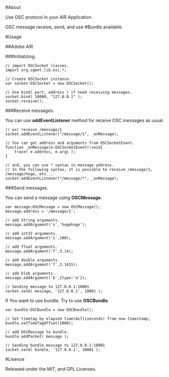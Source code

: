#About

Use OSC protocol in your AIR Application.

OSC message receive, send, and use #Bundle available.

#Usage

##Adobe AIR

###Initializing.

    // import OSCSocket classes.
    import org.sgmnt.lib.osc.*;
    
    // Create OSCSocket instance.
    var socket:OSCSocket = new OSCSocket();
    
    // Use bind( port, address ) if need receiving messages.
    socket.bind( 10000, "127.0.0.1" );
    socket.receive();

###Receive messages.

You can use **addEventListener** method for receive OSC messages as usual.

    // ex) receive /message/1
    socket.addEventListener("/message/1", _onMessage);
    
    // You can get address and arguments from OSCSocketEvent.
    function _onMessage(e:OSCSocketEvent):void{
        trace( e.address, e.args );
    }

    // and, you can use * syntax in message address.
    // In the following syntax, it is possible to receive /message/1, /message/hoge, etc...
    socket.addEventListener("/message/*", _onMessage);

###Send messages.

You can send a message using **OSCMessage**.

    var message:OSCMessage = new OSCMessage();
    message.address = '/message/1';
    
    // add String arguments.
    message.addArgument('s','hogehoge');
    
    // add int32 arguments.
    message.addArgument('i',100);
    
    // add float arguments.
    message.addArgument('f',3.14);
    
    // add double arguments.
    message.addArgument('f',3.1415);
    
    // add blob arguments.
    message.addArgument('b',{type:'a'});
    
    // Sending message to 127.0.0.1:10001
    socket.send( message, '127.0.0.1', 10001 );

If You want to use bundle. Try to use **OSCBundle**.

    var bundle:OSCBundle = new OSCBundle();
    
    // Set timetag by elapsed time(milliseconds) from now timestamp;
    bundle.setTimeTagOffset(1000);
    
    // add OSCMassage to bundle.
    bundle.addPacket( message );
    
    // Sending bundle message to 127.0.0.1:10001
    socket.send( bundle, '127.0.0.1', 10001 );

#Lisence

Released under the MIT, and GPL Licenses.
